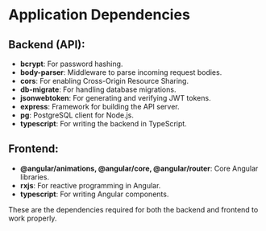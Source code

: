 # Application Dependencies

## Backend (API):

- **bcrypt**: For password hashing.
- **body-parser**: Middleware to parse incoming request bodies.
- **cors**: For enabling Cross-Origin Resource Sharing.
- **db-migrate**: For handling database migrations.
- **jsonwebtoken**: For generating and verifying JWT tokens.
- **express**: Framework for building the API server.
- **pg**: PostgreSQL client for Node.js.
- **typescript**: For writing the backend in TypeScript.

## Frontend:

- **@angular/animations, @angular/core, @angular/router**: Core Angular libraries.
- **rxjs**: For reactive programming in Angular.
- **typescript**: For writing Angular components.

These are the dependencies required for both the backend and frontend to work properly.
